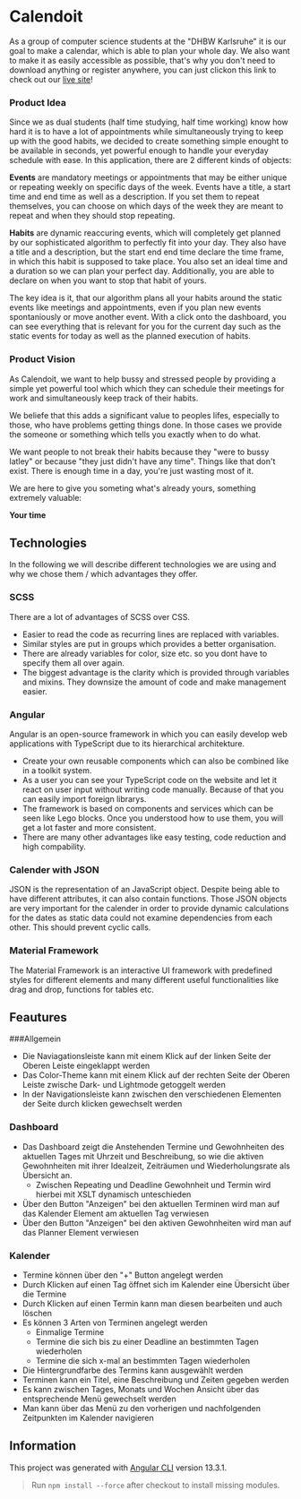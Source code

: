 # Calendoit

As a group of computer science students at the "DHBW Karlsruhe" it is our goal to make a calendar, which is able to plan your whole day.
We also want to make it as easily accessible as possible, that's why you don't need to download anything or register anywhere, you can just clickon this link to check out our [live site](https://dhbw-ka-pm.github.io/tinf21b6-calendoit/)!

### Product Idea
Since we as dual students (half time studying, half time working) know how hard it is to have a lot of appointments while simultaneously trying to keep up with the good habits, we decided to create something simple enought to be available in seconds, yet powerful enough to handle your everyday schedule with ease.
In this application, there are 2 different kinds of objects:

**Events** are mandatory meetings or appointments that may be either unique or repeating weekly on specific days of the week.
Events have a title, a start time and end time as well as a description.
If you set them to repeat themselves, you can choose on which days of the week they are meant to repeat and when they should stop repeating.

**Habits** are dynamic reaccuring events, which will completely get planned by our sophisticated algorithm to perfectly fit into your day.
They also have a title and a description, but the start end end time declare the time frame, in which this habit is supposed to take place.
You also set an ideal time and a duration so we can plan your perfect day.
Additionally, you are able to declare on when you want to stop that habit of yours.


The key idea is it, that our algorithm plans all your habits around the static events like meetings and appointments, even if you plan new events spontaniously or move another event. With a click onto the dashboard, you can see everything that is relevant for you for the current day such as the static events for today as well as the planned execution of habits.


### Product Vision
As Calendoit, we want to help bussy and stressed people by providing a simple yet powerful tool which which they can schedule their meetings for work and simultaneously keep track of their habits. 

We beliefe that this adds a significant value to peoples lifes, especially to those, who have problems getting things done.
In those cases we provide the someone or something which tells you exactly when to do what.

We want people to not break their habits because they "were to bussy latley" or because "they just didn't have any time".
Things like that don't exist. There is enough time in a day, you're just wasting most of it.

We are here to give you someting what's already yours, something extremely valuable:

**Your time**


## Technologies
In the following we will describe different technologies we are using and why we chose them / which advantages they offer.

### SCSS
There are a lot of advantages of SCSS over CSS. 
- Easier to read the code as recurring lines are replaced with variables.
- Similar styles are put in groups which provides a better organisation.
- There are already variables for color, size etc. so you dont have to specify them all over again.
- The biggest advantage is the clarity which is provided through variables and mixins. They downsize the amount of code and make management easier.

### Angular
Angular is an open-source framework in which you can easily develop web applications with TypeScript due to its hierarchical architekture.
- Create your own reusable components which can also be combined like in a toolkit system. 
- As a user you can see your TypeScript code on the website and let it react on user input without writing code manually. Because of that you can easily import foreign librarys.
- The framework is based on components and services which can be seen like Lego blocks. Once you understood how to use them, you will get a lot faster and more consistent.
- There are many other advantages like easy testing, code reduction and high compability.

### Calender with JSON
JSON is the representation of an JavaScript object. Despite being able to have different attributes, it can also contain functions. Those JSON objects are very important for the calender in order to provide dynamic calculations for the dates as static data could not examine dependencies from each other. This should prevent cyclic calls.

### Material Framework
The Material Framework is an interactive UI framework with predefined styles for different elements and many different useful functionalities like drag and drop, functions for tables etc.

## Feautures
###Allgemein
- Die Naviagationsleiste kann mit einem Klick auf der linken Seite der Oberen Leiste eingeklappt werden
- Das Color-Theme kann mit einem Klick auf der rechten Seite der Oberen Leiste zwische Dark- und Lightmode getoggelt werden
- In der Navigationsleiste kann zwischen den verschiedenen Elementen der Seite durch klicken gewechselt werden

### Dashboard
- Das Dashboard zeigt die Anstehenden Termine und Gewohnheiten des aktuellen Tages mit Uhrzeit und Beschreibung, so wie die aktiven Gewohnheiten mit ihrer Idealzeit, Zeiträumen und Wiederholungsrate als Übersicht an.
    - Zwischen Repeating und Deadline Gewohnheit und Termin wird hierbei mit XSLT dynamisch unteschieden
- Über den Button "Anzeigen" bei den aktuellen Terminen wird man auf das Kalender Element am aktuellen Tag verwiesen
- Über den Button "Anzeigen" bei den aktiven Gewohnheiten wird man auf das Planner Element verwiesen

### Kalender
- Termine können über den "+" Button angelegt werden
- Durch Klicken auf einen Tag öffnet sich im Kalender eine Übersicht über die Termine
- Durch Klicken auf einen Termin kann man diesen bearbeiten und auch löschen 
- Es können 3 Arten von Terminen angelegt werden
    -  Einmalige Termine
    -  Termine die sich bis zu einer Deadline an bestimmten Tagen wiederholen
    -  Termine die sich x-mal an bestimmten Tagen wiederholen
-  Die Hintergrundfarbe des Termins kann ausgewählt werden
-  Terminen kann ein Titel, eine Beschreibung und Zeiten gegeben werden
- Es kann zwischen Tages, Monats und Wochen Ansicht über das entsprechende Menü gewechselt werden
- Man kann über das Menü zu den vorherigen und nachfolgenden Zeitpunkten im Kalender navigieren
  

## Information

This project was generated with [Angular CLI](https://github.com/angular/angular-cli) version 13.3.1.
> Run `npm install --force` after checkout to install missing modules.
